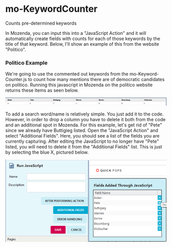 # mo-KeywordCounter
 Counts pre-determined keywords

In Mozenda, you can input this into a "JavaScript Action" and it will automatically create fields with counts for each of those keywords by the title of that keyword. Below, I'll show an example of this from the website "Politico".

### Politico Example

We're going to use the commented out keywords from the mo-Keyword-Counter.js to count how many mentions there are of democratic candidates on politico. Running this javascript in Mozenda on the politico website returns these items as seen below.

<img src="Screenshots/PoliticoCounts.PNG" alt="Politico Candidate Counts" />

To add a search word/name is relatively simple. You just add it to the code. However, in order to drop a column you have to delete it both from the code and an additional spot in Mozenda. For this example, let's get rid of "Pete" since we already have Buttigieg listed. Open the "JavaScript Action" and select "Additional Fields". Here, you should see a list of the fields you are currently capturing. After editing the JavaScript to no longer have "Pete" listed, you will need to delete it from the "Additional Fields" list. This is just by selecting the blue X, pictured below.

<img src="Screenshots/AdditionalFields.png" alt="Additional Fields Delete" />

